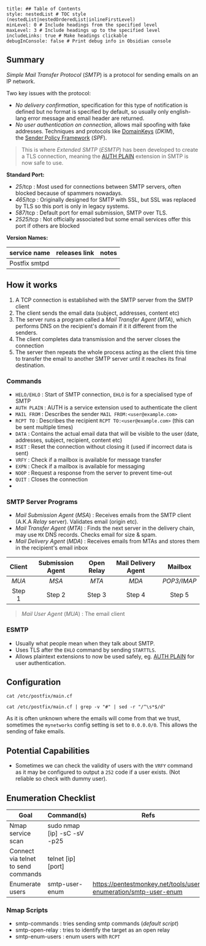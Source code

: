 ```table-of-contents
title: ## Table of Contents
style: nestedList # TOC style (nestedList|nestedOrderedList|inlineFirstLevel)
minLevel: 0 # Include headings from the specified level
maxLevel: 3 # Include headings up to the specified level
includeLinks: true # Make headings clickable
debugInConsole: false # Print debug info in Obsidian console
```

## Summary
*Simple Mail Transfer Protocol* (*SMTP*) is a protocol for sending emails on an IP network.

Two key issues with the protocol:
- *No delivery confirmation*, specification for this type of notification is defined but no format is specified by default, so usually only english-lang error message and email header are returned.
- *No user authentication on connection*, allows mail spoofing with fake addresses. Techniques and protocols like [DomainKeys](http://dkim.org/) (*DKIM*), the [Sender Policy Framework](https://dmarcian.com/what-is-spf/) (*SPF*). 
> This is where *Extended SMTP* (*ESMTP*) has been developed to create a TLS connection, meaning the [AUTH PLAIN](https://www.samlogic.net/articles/smtp-commands-reference-auth.htm) extension in SMTP is now safe to use.

**Standard Port:** 
- *25*/tcp : Most used for connections between SMTP servers, often blocked because of spammers nowadays.
- *465*/tcp : Originally designed for SMTP with SSL, but SSL was replaced by TLS so this port is only in legacy systems.
- *587*/tcp : Default port for email submission, SMTP over TLS.
- *2525*/tcp : Not officially associated but some email services offer this port if others are blocked

**Version Names:** 

| service name  | releases link | notes |
| ------------- | ------------- | ----- |
| Postfix smtpd |               |       |
## How it works
1. A TCP connection is established with the SMTP server from the SMTP client
2. The client sends the email data (subject, addresses, content etc)
3. The server runs a program called a *Mail Transfer Agent* (*MTA*), which performs DNS on the recipient's domain if it it different from the senders.
4. The client completes data transmission and the server closes the connection
5. The server then repeats the whole process acting as the client this time to transfer the email to another SMTP server until it reaches its final destination.
### Commands
- `HELO/EHLO` : Start of SMTP connection, `EHLO` is for a specialised type of SMTP
- `AUTH PLAIN` : AUTH is a service extension used to authenticate the client
- `MAIL FROM` : Describes the sender `MAIL FROM:<user@example.com>`
- `RCPT TO` : Describes the recipient `RCPT TO:<user@example.com>` (this can be sent multiple times)
- `DATA` : Contains the actual email data that will be visible to the user (date, addresses, subject, recipient, content etc)
- `RSET` : Reset the connection without closing it (used if incorrect data is sent)
- `VRFY` : Check if a mailbox is available for message transfer
- `EXPN` : Check if a mailbox is available for messaging
- `NOOP` : Request a response from the server to prevent time-out
- `QUIT` : Closes the connection
- 

### SMTP Server Programs
- *Mail Submission Agent* (*MSA*) : Receives emails from the SMTP client (A.K.A *Relay* server). Validates email (origin etc).
- *Mail Transfer Agent* (*MTA*) : Finds the next server in the delivery chain, may use `MX` DNS records. Checks email for size & spam.
- *Mail Delivery Agent* (*MDA*) : Receives emails from MTAs and stores them in the recipient's email inbox

| Client | Submission Agent | Open Relay | Mail Delivery Agent |   Mailbox   |
| :----: | :--------------: | :--------: | :-----------------: | :---------: |
| *MUA*  |      *MSA*       |   *MTA*    |        *MDA*        | *POP3/IMAP* |
| Step 1 |      Step 2      |   Step 3   |       Step 4        |   Step 5    |
> *Mail User Agent* (*MUA*) : The email client

### ESMTP
- Usually what people mean when they talk about SMTP.
- Uses TLS after the `EHLO` command by sending `STARTTLS`.
- Allows plaintext extensions to now be used safely, eg. [AUTH PLAIN](https://www.samlogic.net/articles/smtp-commands-reference-auth.htm) for user authentication.

## Configuration
```shell
cat /etc/postfix/main.cf

cat /etc/postfix/main.cf | grep -v "#" | sed -r "/^\s*$/d"
```

As it is often unknown where the emails will come from that we trust, sometimes the `mynetworks` config setting is set to `0.0.0.0/0`. This allows the sending of fake emails.
## Potential Capabilities
- Sometimes we can check the validity of users with the `VRFY` command as it may be configured to output a `252` code if a user exists. (Not reliable so check with dummy user).

## Enumeration Checklist

| Goal                                | Command(s)                  | Refs                                                            |
| ----------------------------------- | --------------------------- | --------------------------------------------------------------- |
| Nmap service scan                   | sudo nmap [ip] -sC -sV -p25 |                                                                 |
| Connect via telnet to send commands | telnet [ip] [port]          |                                                                 |
| Enumerate users                     | smtp-user-enum              | https://pentestmonkey.net/tools/user-enumeration/smtp-user-enum |

### Nmap Scripts
- smtp-commands : tries sending smtp commands (*default script*)
- smtp-open-relay : tries to identify the target as an open relay
- smtp-enum-users : enum users with `RCPT`